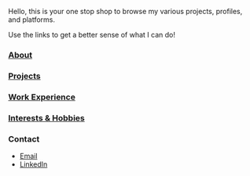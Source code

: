 Hello, this is your one stop shop to browse my various projects, profiles, and platforms. 

Use the links to get a better sense of what I can do!

### [About](about.md)

### [Projects](projects.md)

### [Work Experience](work.md)

### [Interests & Hobbies](interests.md)

### Contact

- [Email](patel.dea@northeastern.edu)
- [LinkedIn](http://www.linkedin.com/in/dp2)
